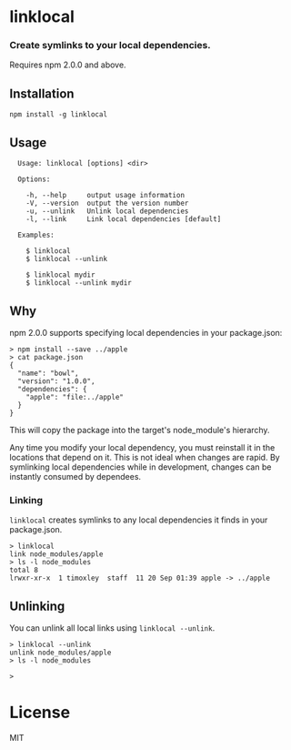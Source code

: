 # linklocal

### Create symlinks to your local dependencies.

Requires npm 2.0.0 and above.

## Installation

```
npm install -g linklocal
```

## Usage

```
  Usage: linklocal [options] <dir>

  Options:

    -h, --help     output usage information
    -V, --version  output the version number
    -u, --unlink   Unlink local dependencies
    -l, --link     Link local dependencies [default]

  Examples:

    $ linklocal
    $ linklocal --unlink

    $ linklocal mydir
    $ linklocal --unlink mydir
```

## Why

npm 2.0.0 supports specifying local dependencies in your package.json:

```
> npm install --save ../apple
> cat package.json
{
  "name": "bowl",
  "version": "1.0.0",
  "dependencies": {
    "apple": "file:../apple"
  }
}
```

This will copy the package into the target's node_module's hierarchy.

Any time you modify your local dependency, you must reinstall it
in the locations that depend on it. This is not ideal when changes
are rapid. By symlinking local dependencies while in development,
changes can be instantly consumed by dependees.

### Linking

`linklocal` creates symlinks to any local dependencies it finds in your package.json.

```
> linklocal
link node_modules/apple
> ls -l node_modules
total 8
lrwxr-xr-x  1 timoxley  staff  11 20 Sep 01:39 apple -> ../apple
```

## Unlinking

You can unlink all local links using `linklocal --unlink`.

```
> linklocal --unlink
unlink node_modules/apple
> ls -l node_modules

>
```

# License

MIT
